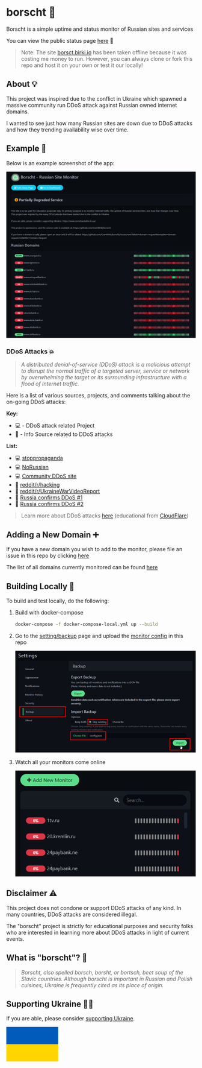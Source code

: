 # borscht 🥣

Borscht is a simple uptime and status monitor of Russian sites and services

You can view the public status page [here](https://borscht.birki.io/status) 🔗

> Note: The site [borsct.birki.io](https://borsct.birki.io) has been taken offline because it was costing me money to run. However, you can always clone or fork this repo and host it on your own or test it our locally!

## About 💡

This project was inspired due to the conflict in Ukraine which spawned a massive community run DDoS attack against Russian owned internet domains.

I wanted to see just how many Russian sites are down due to DDoS attacks and how they trending availability wise over time.

## Example 📸

Below is an example screenshot of the app:

![example](assets/example.png)

### DDoS Attacks 💥

> *A distributed denial-of-service (DDoS) attack is a malicious attempt to disrupt the normal traffic of a targeted server, service or network by overwhelming the target or its surrounding infrastructure with a flood of Internet traffic.*

Here is a list of various sources, projects, and comments talking about the on-going DDoS attacks:

**Key:**

- 💻 - DDoS attack related Project
- 📰 - Info Source related to DDoS attacks

**List:**

- 💻 [stoppropaganda](https://github.com/erkexzcx/stoppropaganda)
- 💻 [NoRussian](https://github.com/ajax-lives/NoRussian)
- 💻 [Community DDoS site](https://stop-russian-desinformation.near.page/)
- 📰 [reddit/r/hacking](https://old.reddit.com/r/hacking/comments/t1a8is/simple_html_dos_script_for_russian_sites/)
- 📰 [reddit/r/UkraineWarVideoReport](https://old.reddit.com/r/UkraineWarVideoReport/comments/t3l1z4/for_educational_purposes/?context=3)
- 📰 [Russia confirms DDoS #1](https://thehackernews.com/2022/03/russia-releases-list-of-ips-domains.html)
- 📰 [Russia confirms DDoS #2](https://www.bleepingcomputer.com/news/security/russia-shares-list-of-17-000-ips-allegedly-ddosing-russian-orgs/)

> Learn more about DDoS attacks [here](https://www.cloudflare.com/learning/ddos/what-is-a-ddos-attack/) (educational from [CloudFlare](https://www.cloudflare.com/))

## Adding a New Domain ➕

If you have a new domain you wish to add to the monitor, please file an issue in this repo by clicking [here](https://github.com/GrantBirki/borscht/issues/new?labels=domain+request&template=domain-request.md&title=Domain+Request)

The list of all domains currently monitored can be found [here](config/domains.txt)

## Building Locally 🧱

To build and test locally, do the following:

1. Build with docker-compose

    ```bash
    docker-compose -f docker-compose-local.yml up --build
    ```

2. Go to the [setting/backup](http://localhost/settings/backup) page and upload the [monitor config](config/config.json) in this repo

    ![upload](assets/upload.png)

3. Watch all your monitors come online

    ![monitors](assets/monitors.png)

## Disclaimer ⚠️

This project does not condone or support DDoS attacks of any kind. In many countries, DDoS attacks are considered illegal.

The "borscht" project is strictly for educational purposes and security folks who are interested in learning more about DDoS attacks in light of current events.

## What is "borscht"? 🥣

> *Borscht, also spelled borsch, borsht, or bortsch, beet soup of the Slavic countries. Although borscht is important in Russian and Polish cuisines, Ukraine is frequently cited as its place of origin.*

## Supporting Ukraine 💙💛

If you are able, please consider [supporting Ukraine](https://www.comebackalive.in.ua/).

![ua](assets/ua.png)
